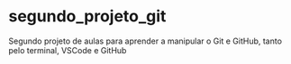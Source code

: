 # segundo_projeto_git
Segundo projeto de aulas para aprender a manipular o Git e GitHub, tanto pelo terminal, VSCode e GitHub
